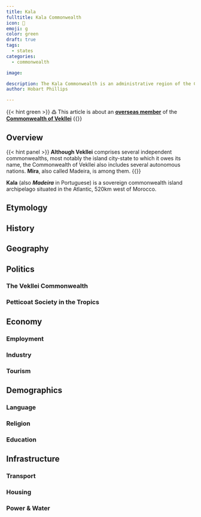 ```yaml
---
title: Kala
fulltitle: Kala Commonwealth
icon: 🗻
emoji: g
color: green
draft: true
tags:
  - states
categories:
  - commonwealth

image:

description: The Kala Commonwealth is an administrative region of the Commonwealth of Vekllei, a utopian country created by Hobart Phillips.
author: Hobart Phillips

---
```

{{< hint green >}}
߷ This article is about an [**overseas member**](/vekllei/#administrative-divisions) of the [**Commonwealth of Vekllei**](/factbook/vekllei)
{{</hint>}}

## Overview

{{< hint panel >}}
**Although Vekllei** comprises several independent commonwealths, most notably the island city-state to which it owes its name, the Commonwealth of Vekllei also includes several autonomous nations. **Mira**, also called Madeira, is among them.
{{</hint>}}

**Kala** (also ***Madeira*** in Portuguese) is a sovereign commonwealth island archipelago situated in the Atlantic, 520km west of Morocco.


## Etymology

## History


## Geography

## Politics

### The Vekllei Commonwealth

### Petticoat Society in the Tropics

## Economy

### Employment

### Industry

### Tourism

## Demographics

### Language

### Religion

### Education

## Infrastructure

### Transport

### Housing

### Power & Water
